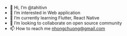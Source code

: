 - 👋 Hi, I’m @tahitivn
- 👀 I’m interested in Web application
- 🌱 I’m currently learning Flutter, React Native
- 💞️ I’m looking to collaborate on open source community
- 📫 How to reach me nhongchuong@gmail.com

<!---
tahitivn/tahitivn is a ✨ special ✨ repository because its `README.md` (this file) appears on your GitHub profile.
You can click the Preview link to take a look at your changes.
--->
